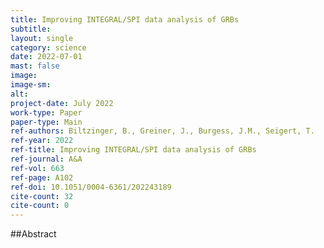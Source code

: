```yaml
---
title: Improving INTEGRAL/SPI data analysis of GRBs
subtitle:
layout: single
category: science
date: 2022-07-01
mast: false
image:
image-sm:
alt:
project-date: July 2022
work-type: Paper
paper-type: Main
ref-authors: Biltzinger, B., Greiner, J., Burgess, J.M., Seigert, T.
ref-year: 2022
ref-title: Improving INTEGRAL/SPI data analysis of GRBs
ref-journal: A&A
ref-vol: 663
ref-page: A102
ref-doi: 10.1051/0004-6361/202243189
cite-count: 32
cite-count: 0
---
```



##Abstract
